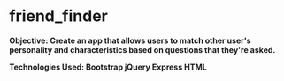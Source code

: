 # friend_finder

<b>Objective:<b>
  Create an app that allows users to match other user's personality and characteristics based on questions that they're asked. 

Technologies Used:
Bootstrap 
jQuery
Express
HTML
